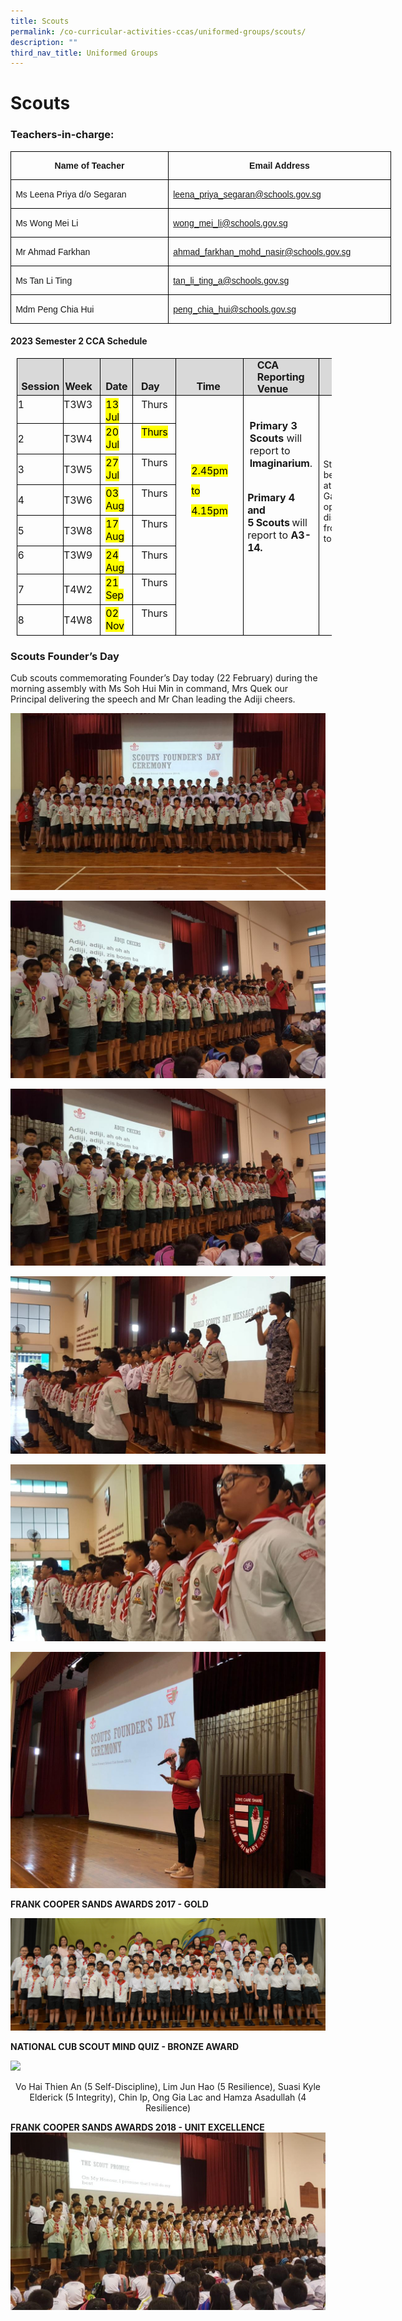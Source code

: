 ```yaml
---
title: Scouts
permalink: /co-curricular-activities-ccas/uniformed-groups/scouts/
description: ""
third_nav_title: Uniformed Groups
---
```

# **Scouts**

### Teachers-in-charge:
     
<table class="MsoNormalTable" border="1" cellspacing="0" cellpadding="0" width="0" style="width:456.7pt;border-collapse:collapse;border:none;mso-border-alt:solid windowtext .5pt;
 mso-yfti-tbllook:1184;mso-padding-alt:0in 5.4pt 0in 5.4pt;mso-border-insideh:
 .5pt solid windowtext;mso-border-insidev:.5pt solid windowtext"><tbody><tr style="mso-yfti-irow:0;mso-yfti-firstrow:yes;height:25.6pt"><td width="261" valign="top" style="width:195.7pt;border:solid windowtext 1.0pt;
  mso-border-alt:solid windowtext .5pt;padding:0in 5.4pt 0in 5.4pt;height:25.6pt"><p class="MsoNormal" align="center" style="text-align:center;line-height:115%"><b><span lang="EN-SG" style="font-family:&quot;Arial&quot;,sans-serif;mso-ansi-language:EN-SG">Name of Teacher</span></b></p></td><td width="348" valign="top" style="width:261.0pt;border:solid windowtext 1.0pt;
  border-left:none;mso-border-left-alt:solid windowtext .5pt;mso-border-alt:
  solid windowtext .5pt;padding:0in 5.4pt 0in 5.4pt;height:25.6pt"><p class="MsoNormal" align="center" style="text-align:center;line-height:115%"><b><span lang="EN-SG" style="font-family:&quot;Arial&quot;,sans-serif;mso-ansi-language:EN-SG">Email Address</span></b></p></td></tr><tr style="mso-yfti-irow:1;height:22.2pt"><td width="261" valign="top" style="width:195.7pt;border:solid windowtext 1.0pt;
  border-top:none;mso-border-top-alt:solid windowtext .5pt;mso-border-alt:solid windowtext .5pt;
  padding:0in 5.4pt 0in 5.4pt;height:22.2pt"><p class="MsoNormal"><span lang="EN-SG" style="font-family:&quot;Arial&quot;,sans-serif;
  mso-ansi-language:EN-SG">Ms Leena Priya d/o Segaran</span></p></td><td width="348" valign="top" style="width:261.0pt;border-top:none;border-left:
  none;border-bottom:solid windowtext 1.0pt;border-right:solid windowtext 1.0pt;
  mso-border-top-alt:solid windowtext .5pt;mso-border-left-alt:solid windowtext .5pt;
  mso-border-alt:solid windowtext .5pt;padding:0in 5.4pt 0in 5.4pt;height:22.2pt"><p class="MsoNormal"><span lang="EN-GB"><a href="mailto:leena_priya_segaran@schools.gov.sg"><span lang="EN-SG" style="font-family:&quot;Arial&quot;,sans-serif;mso-ansi-language:EN-SG">leena_priya_segaran@schools.gov.sg</span></a></span><span lang="EN-SG" style="font-family:&quot;Arial&quot;,sans-serif;mso-ansi-language:EN-SG"></span></p></td></tr><tr style="mso-yfti-irow:2;height:23.1pt"><td width="261" valign="top" style="width:195.7pt;border:solid windowtext 1.0pt;
  border-top:none;mso-border-top-alt:solid windowtext .5pt;mso-border-alt:solid windowtext .5pt;
  padding:0in 5.4pt 0in 5.4pt;height:23.1pt"><p class="MsoNormal"><span lang="EN-GB" style="font-family:&quot;Arial&quot;,sans-serif">Ms Wong Mei Li</span></p></td><td width="348" valign="top" style="width:261.0pt;border-top:none;border-left:
  none;border-bottom:solid windowtext 1.0pt;border-right:solid windowtext 1.0pt;
  mso-border-top-alt:solid windowtext .5pt;mso-border-left-alt:solid windowtext .5pt;
  mso-border-alt:solid windowtext .5pt;padding:0in 5.4pt 0in 5.4pt;height:23.1pt"><p class="MsoNormal"><span lang="EN-GB"><a href="mailto:wong_mei_li@schools.gov.sg"><span lang="EN-SG" style="font-family:
  &quot;Arial&quot;,sans-serif;mso-ansi-language:EN-SG">wong_mei_li@schools.gov.sg</span></a></span><span lang="EN-SG" style="font-family:&quot;Arial&quot;,sans-serif;mso-ansi-language:EN-SG"></span></p></td></tr><tr style="mso-yfti-irow:3;height:23.1pt"><td width="261" valign="top" style="width:195.7pt;border:solid windowtext 1.0pt;
  border-top:none;mso-border-top-alt:solid windowtext .5pt;mso-border-alt:solid windowtext .5pt;
  padding:0in 5.4pt 0in 5.4pt;height:23.1pt"><p class="MsoNormal"><span lang="EN-GB" style="font-family:&quot;Arial&quot;,sans-serif">Mr Ahmad Farkhan</span></p></td><td width="348" valign="top" style="width:261.0pt;border-top:none;border-left:
  none;border-bottom:solid windowtext 1.0pt;border-right:solid windowtext 1.0pt;
  mso-border-top-alt:solid windowtext .5pt;mso-border-left-alt:solid windowtext .5pt;
  mso-border-alt:solid windowtext .5pt;padding:0in 5.4pt 0in 5.4pt;height:23.1pt"><p class="MsoNormal"><span lang="EN-GB"><a href="mailto:ahmad_farkhan_mohd_nasir@schools.gov.sg"><span lang="EN-SG" style="font-family:&quot;Arial&quot;,sans-serif;mso-ansi-language:EN-SG">ahmad_farkhan_mohd_nasir@schools.gov.sg</span></a></span><span lang="EN-SG" style="font-family:&quot;Arial&quot;,sans-serif;mso-ansi-language:EN-SG"></span></p></td></tr><tr style="mso-yfti-irow:4;height:23.1pt"><td width="261" valign="top" style="width:195.7pt;border:solid windowtext 1.0pt;
  border-top:none;mso-border-top-alt:solid windowtext .5pt;mso-border-alt:solid windowtext .5pt;
  padding:0in 5.4pt 0in 5.4pt;height:23.1pt"><p class="MsoNormal"><span lang="EN-GB" style="font-family:&quot;Arial&quot;,sans-serif">Ms Tan Li Ting</span></p></td><td width="348" valign="top" style="width:261.0pt;border-top:none;border-left:
  none;border-bottom:solid windowtext 1.0pt;border-right:solid windowtext 1.0pt;
  mso-border-top-alt:solid windowtext .5pt;mso-border-left-alt:solid windowtext .5pt;
  mso-border-alt:solid windowtext .5pt;padding:0in 5.4pt 0in 5.4pt;height:23.1pt"><p class="MsoNormal"><span lang="EN-GB"><a href="mailto:tan_li_ting_a@schools.gov.sg"><span lang="EN-SG" style="font-family:
  &quot;Arial&quot;,sans-serif;mso-ansi-language:EN-SG">tan_li_ting_a@schools.gov.sg</span></a></span><span lang="EN-SG" style="font-family:&quot;Arial&quot;,sans-serif;mso-ansi-language:EN-SG"></span></p></td></tr><tr style="mso-yfti-irow:5;mso-yfti-lastrow:yes;height:22.2pt"><td width="261" valign="top" style="width:195.7pt;border:solid windowtext 1.0pt;
  border-top:none;mso-border-top-alt:solid windowtext .5pt;mso-border-alt:solid windowtext .5pt;
  padding:0in 5.4pt 0in 5.4pt;height:22.2pt"><p class="MsoNormal"><span lang="EN-GB" style="font-family:&quot;Arial&quot;,sans-serif">Mdm Peng Chia Hui</span></p></td><td width="348" valign="top" style="width:261.0pt;border-top:none;border-left:
  none;border-bottom:solid windowtext 1.0pt;border-right:solid windowtext 1.0pt;
  mso-border-top-alt:solid windowtext .5pt;mso-border-left-alt:solid windowtext .5pt;
  mso-border-alt:solid windowtext .5pt;padding:0in 5.4pt 0in 5.4pt;height:22.2pt"><p class="MsoNormal"><span lang="EN-GB"><a href="mailto:peng_chia_hui@schools.gov.sg"><span lang="EN-SG" style="font-family:
  &quot;Arial&quot;,sans-serif;mso-ansi-language:EN-SG">peng_chia_hui@schools.gov.sg</span></a></span><span lang="EN-SG" style="font-family:&quot;Arial&quot;,sans-serif;mso-ansi-language:EN-SG"></span></p></td></tr></tbody></table>

#### **2023 Semester 2 CCA Schedule**
       
<table class="MsoNormalTable" border="1" cellspacing="0" cellpadding="0" style="margin-left:7.5pt;border-collapse:collapse;mso-table-layout-alt:fixed;
 border:none;mso-border-alt:solid black .5pt;mso-yfti-tbllook:480;mso-padding-alt:
 0in 0in 0in 0in;mso-border-insideh:.5pt solid black;mso-border-insidev:.5pt solid black"><tbody><tr style="mso-yfti-irow:0;mso-yfti-firstrow:yes;height:41.35pt"><td width="73" valign="top" style="width:56.9pt;border:solid black 1.0pt;
  mso-border-alt:solid black .5pt;background:#D9D9D9;padding:0in 0in 0in 0in;
  height:41.35pt"><p class="TableParagraph" align="left" style="margin-top:0in;text-align:left"><span style="font-size:12.0pt;mso-bidi-font-size:11.0pt">&nbsp;</span></p><p class="TableParagraph" style="margin-top:0in;margin-right:4.3pt;margin-bottom:
  0in;margin-left:4.7pt;margin-bottom:.0001pt"><b style="mso-bidi-font-weight:
  normal"><span style="font-size:12.0pt;mso-bidi-font-size:11.0pt;letter-spacing:
  -.1pt">Session</span></b><b style="mso-bidi-font-weight:normal"><span style="font-size:12.0pt;mso-bidi-font-size:11.0pt"></span></b></p></td><td width="55" valign="top" style="width:51.6pt;border:solid black 1.0pt;
  border-left:none;mso-border-left-alt:solid black .5pt;mso-border-alt:solid black .5pt;
  background:#D9D9D9;padding:0in 0in 0in 0in;height:41.35pt"><p class="TableParagraph" align="left" style="margin-top:0in;text-align:left"><span style="font-size:12.0pt;mso-bidi-font-size:11.0pt">&nbsp;</span></p><p class="TableParagraph" align="right" style="margin-top:0in;margin-right:9.55pt;
  margin-bottom:0in;margin-left:0in;margin-bottom:.0001pt;text-align:right"><b style="mso-bidi-font-weight:normal"><span style="font-size:12.0pt;mso-bidi-font-size:
  11.0pt;letter-spacing:-.2pt">Week</span></b><b style="mso-bidi-font-weight:
  normal"><span style="font-size:12.0pt;mso-bidi-font-size:11.0pt"></span></b></p></td><td width="50" valign="top" style="width:51.65pt;border:solid black 1.0pt;
  border-left:none;mso-border-left-alt:solid black .5pt;mso-border-alt:solid black .5pt;
  background:#D9D9D9;padding:0in 0in 0in 0in;height:41.35pt"><p class="TableParagraph" align="left" style="margin-top:0in;text-align:left"><span style="font-size:12.0pt;mso-bidi-font-size:11.0pt">&nbsp;</span></p><p class="TableParagraph" style="margin-top:0in;margin-right:5.8pt;margin-bottom:
  0in;margin-left:6.05pt;margin-bottom:.0001pt"><b style="mso-bidi-font-weight:
  normal"><span style="font-size:12.0pt;mso-bidi-font-size:11.0pt;letter-spacing:
  -.2pt">Date</span></b><b style="mso-bidi-font-weight:normal"><span style="font-size:12.0pt;mso-bidi-font-size:11.0pt"></span></b></p></td><td width="66" valign="top" style="width:51.5pt;border:solid black 1.0pt;
  border-left:none;mso-border-left-alt:solid black .5pt;mso-border-alt:solid black .5pt;
  background:#D9D9D9;padding:0in 0in 0in 0in;height:41.35pt"><p class="TableParagraph" align="left" style="margin-top:0in;text-align:left"><span style="font-size:12.0pt;mso-bidi-font-size:11.0pt">&nbsp;</span></p><p class="TableParagraph" style="margin-top:0in;margin-right:9.4pt;margin-bottom:
  0in;margin-left:9.8pt;margin-bottom:.0001pt"><b style="mso-bidi-font-weight:
  normal"><span style="font-size:12.0pt;mso-bidi-font-size:11.0pt;letter-spacing:
  -.25pt">Day</span></b><b style="mso-bidi-font-weight:normal"><span style="font-size:12.0pt;mso-bidi-font-size:11.0pt"></span></b></p></td><td width="102" valign="top" style="width:76.85pt;border:solid black 1.0pt;
  border-left:none;mso-border-left-alt:solid black .5pt;mso-border-alt:solid black .5pt;
  background:#D9D9D9;padding:0in 0in 0in 0in;height:41.35pt"><p class="TableParagraph" align="left" style="margin-top:0in;text-align:left"><span style="font-size:12.0pt;mso-bidi-font-size:11.0pt">&nbsp;</span></p><p class="TableParagraph" align="left" style="margin-top:0in;margin-right:0in;
  margin-bottom:0in;margin-left:24.25pt;margin-bottom:.0001pt;text-align:left"><b style="mso-bidi-font-weight:normal"><span style="font-size:12.0pt;mso-bidi-font-size:
  11.0pt;letter-spacing:-.2pt">Time</span></b><b style="mso-bidi-font-weight:
  normal"><span style="font-size:12.0pt;mso-bidi-font-size:11.0pt"></span></b></p></td><td width="119" valign="top" style="width:90.2pt;border:solid black 1.0pt;
  border-left:none;mso-border-left-alt:solid black .5pt;mso-border-alt:solid black .5pt;
  background:#D9D9D9;padding:0in 0in 0in 0in;height:41.35pt"><p class="TableParagraph" style="margin-top:0in;margin-right:16.2pt;margin-bottom:
  0in;margin-left:16.5pt;margin-bottom:.0001pt"><b style="mso-bidi-font-weight:
  normal"><span style="font-size:12.0pt;mso-bidi-font-size:11.0pt;letter-spacing:
  -.25pt">CCA</span></b><b style="mso-bidi-font-weight:normal"><span style="font-size:12.0pt;mso-bidi-font-size:11.0pt"></span></b></p><p class="TableParagraph" style="margin-top:0in;margin-right:16.2pt;margin-bottom:
  0in;margin-left:16.65pt;margin-bottom:.0001pt;line-height:13.5pt"><b style="mso-bidi-font-weight:normal"><span style="font-size:12.0pt;mso-bidi-font-size:
  11.0pt;letter-spacing:-.1pt">Reporting Venue</span></b><b style="mso-bidi-font-weight:
  normal"><span style="font-size:12.0pt;mso-bidi-font-size:11.0pt"></span></b></p></td><td width="104" valign="top" style="width:106.5pt;border:solid black 1.0pt;
  border-left:none;mso-border-left-alt:solid black .5pt;mso-border-alt:solid black .5pt;
  background:#D9D9D9;padding:0in 0in 0in 0in;height:41.35pt"><p class="TableParagraph" align="left" style="margin-top:0in;text-align:left"><span style="font-size:12.0pt;mso-bidi-font-size:11.0pt">&nbsp;</span></p><p class="TableParagraph" align="left" style="margin-top:0in;margin-right:0in;
  margin-bottom:0in;margin-left:27.65pt;margin-bottom:.0001pt;text-align:left"><b style="mso-bidi-font-weight:normal"><span style="font-size:12.0pt;mso-bidi-font-size:
  11.0pt;letter-spacing:-.1pt">Remarks</span></b><b style="mso-bidi-font-weight:
  normal"><span style="font-size:12.0pt;mso-bidi-font-size:11.0pt"></span></b></p></td></tr><tr style="mso-yfti-irow:1;height:19.4pt"><td width="73" valign="top" style="width:56.9pt;border:solid black 1.0pt;
  border-top:none;mso-border-top-alt:solid black .5pt;mso-border-alt:solid black .5pt;
  padding:0in 0in 0in 0in;height:19.4pt"><p class="TableParagraph" style="margin-top:2.85pt;margin-right:0in;margin-bottom:
  0in;margin-left:.4pt;margin-bottom:.0001pt"><span style="font-size:12.0pt;
  mso-bidi-font-size:11.0pt;mso-font-width:99%">1</span><span style="font-size:
  12.0pt;mso-bidi-font-size:11.0pt"></span></p></td><td width="55" valign="top" style="width:51.6pt;border-top:none;border-left:none;
  border-bottom:solid black 1.0pt;border-right:solid black 1.0pt;mso-border-top-alt:
  solid black .5pt;mso-border-left-alt:solid black .5pt;mso-border-alt:solid black .5pt;
  padding:0in 0in 0in 0in;height:19.4pt"><p class="TableParagraph" align="right" style="margin-top:2.85pt;margin-right:
  9.2pt;margin-bottom:0in;margin-left:0in;margin-bottom:.0001pt;text-align:
  right"><span style="font-size:12.0pt;mso-bidi-font-size:11.0pt;letter-spacing:
  -.2pt">T3W3</span><span style="font-size:12.0pt;mso-bidi-font-size:11.0pt"></span></p></td><td width="50" valign="top" style="width:51.65pt;border-top:none;border-left:
  none;border-bottom:solid black 1.0pt;border-right:solid black 1.0pt;
  mso-border-top-alt:solid black .5pt;mso-border-left-alt:solid black .5pt;
  mso-border-alt:solid black .5pt;padding:0in 0in 0in 0in;height:19.4pt"><p class="TableParagraph" style="margin-top:2.85pt;margin-right:5.75pt;
  margin-bottom:0in;margin-left:6.15pt;margin-bottom:.0001pt"><span style="font-size:12.0pt;mso-bidi-font-size:11.0pt;color:black;background:
  yellow">13<span style="letter-spacing:-.15pt"> </span><span style="letter-spacing:
  -.25pt">Jul</span></span><span style="font-size:12.0pt;mso-bidi-font-size:
  11.0pt"></span></p></td><td width="66" valign="top" style="width:51.5pt;border-top:none;border-left:none;
  border-bottom:solid black 1.0pt;border-right:solid black 1.0pt;mso-border-top-alt:
  solid black .5pt;mso-border-left-alt:solid black .5pt;mso-border-alt:solid black .5pt;
  padding:0in 0in 0in 0in;height:19.4pt"><p class="TableParagraph" style="margin-top:2.85pt;margin-right:9.4pt;
  margin-bottom:0in;margin-left:9.9pt;margin-bottom:.0001pt"><span style="font-size:12.0pt;mso-bidi-font-size:11.0pt;letter-spacing:-.2pt">Thurs</span><span style="font-size:12.0pt;mso-bidi-font-size:11.0pt"></span></p></td><td width="102" rowspan="8" valign="top" style="width:76.85pt;border-top:none;
  border-left:none;border-bottom:solid black 1.0pt;border-right:solid black 1.0pt;
  mso-border-top-alt:solid black .5pt;mso-border-left-alt:solid black .5pt;
  mso-border-alt:solid black .5pt;padding:0in 0in 0in 0in;height:19.4pt"><p class="TableParagraph" align="left" style="margin-top:0in;text-align:left"><span style="font-size:13.0pt;mso-bidi-font-size:11.0pt">&nbsp;</span></p><p class="TableParagraph" align="left" style="margin-top:0in;text-align:left"><span style="font-size:13.0pt;mso-bidi-font-size:11.0pt">&nbsp;</span></p><p class="TableParagraph" align="left" style="margin-top:.2pt;text-align:left"><span style="font-size:12.5pt;mso-bidi-font-size:11.0pt">&nbsp;</span></p><p class="TableParagraph" style="margin-top:.05pt;margin-right:.25in;
  margin-bottom:0in;margin-left:18.15pt;margin-bottom:.0001pt;line-height:200%"><span style="font-size:12.0pt;mso-bidi-font-size:11.0pt;line-height:200%;
  color:black;letter-spacing:-.1pt;background:yellow">2.45pm</span><span style="font-size:12.0pt;mso-bidi-font-size:11.0pt;line-height:200%;
  color:black;letter-spacing:-.1pt"> </span><span style="font-size:12.0pt;
  mso-bidi-font-size:11.0pt;line-height:200%;color:black;letter-spacing:-.3pt;
  background:yellow">to</span><span style="font-size:12.0pt;mso-bidi-font-size:
  11.0pt;line-height:200%;color:black;letter-spacing:-.3pt"> </span><span style="font-size:12.0pt;mso-bidi-font-size:11.0pt;line-height:200%;
  color:black;letter-spacing:-.1pt;background:yellow">4.15pm</span><span style="font-size:12.0pt;mso-bidi-font-size:11.0pt;line-height:200%"></span></p></td><td width="119" rowspan="8" valign="top" style="width:90.2pt;border-top:none;
  border-left:none;border-bottom:solid black 1.0pt;border-right:solid black 1.0pt;
  mso-border-top-alt:solid black .5pt;mso-border-left-alt:solid black .5pt;
  mso-border-alt:solid black .5pt;padding:0in 0in 0in 0in;height:19.4pt"><p class="TableParagraph" align="left" style="margin-top:.35pt;text-align:left"><span style="font-size:14.5pt;mso-bidi-font-size:11.0pt">&nbsp;</span></p><p class="TableParagraph" style="margin-top:0in;margin-right:7.25pt;margin-bottom:
  0in;margin-left:7.55pt;margin-bottom:.0001pt;text-indent:-.15pt"><b style="mso-bidi-font-weight:normal"><span style="font-size:12.0pt;mso-bidi-font-size:
  11.0pt">Primary 3 Scouts </span></b><span style="font-size:12.0pt;mso-bidi-font-size:
  11.0pt">will report to <b style="mso-bidi-font-weight:normal"><span style="letter-spacing:-.1pt">Imaginarium</span></b><span style="letter-spacing:
  -.1pt">.</span></span></p><p class="TableParagraph" align="left" style="margin-top:.1pt;text-align:left"><span style="font-size:12.0pt;mso-bidi-font-size:11.0pt">&nbsp;</span></p><p class="TableParagraph" style="margin-top:0in;margin-right:4.6pt;margin-bottom:
  0in;margin-left:4.85pt;margin-bottom:.0001pt"><b style="mso-bidi-font-weight:
  normal"><span style="font-size:12.0pt;mso-bidi-font-size:11.0pt">Primary<span style="letter-spacing:-.2pt"> </span>4<span style="letter-spacing:-.2pt"> </span><span style="letter-spacing:-.25pt">and</span></span></b></p><p class="TableParagraph" style="margin-top:.05pt;margin-right:4.45pt;
  margin-bottom:0in;margin-left:4.85pt;margin-bottom:.0001pt"><b style="mso-bidi-font-weight:normal"><span style="font-size:12.0pt;mso-bidi-font-size:
  11.0pt">5<span style="letter-spacing:-.85pt"> </span>Scouts<span style="letter-spacing:-.85pt"> </span></span></b><span style="font-size:12.0pt;
  mso-bidi-font-size:11.0pt">will report to <b style="mso-bidi-font-weight:
  normal">A3- <span style="letter-spacing:-.2pt">14.</span></b></span></p></td><td width="104" rowspan="8" valign="top" style="width:106.5pt;border-top:none;
  border-left:none;border-bottom:solid black 1.0pt;border-right:solid black 1.0pt;
  mso-border-top-alt:solid black .5pt;mso-border-left-alt:solid black .5pt;
  mso-border-alt:solid black .5pt;padding:0in 0in 0in 0in;height:19.4pt"><p class="TableParagraph" align="left" style="margin-top:0in;text-align:left"><span style="font-size:12.0pt;mso-bidi-font-size:11.0pt">&nbsp;</span></p><p class="TableParagraph" align="left" style="margin-top:0in;text-align:left"><span style="font-size:12.0pt;mso-bidi-font-size:11.0pt">&nbsp;</span></p><p class="TableParagraph" align="left" style="margin-top:.4pt;text-align:left"><span style="font-size:11.5pt;mso-bidi-font-size:11.0pt">&nbsp;</span></p><p class="TableParagraph" style="margin-top:0in;margin-right:5.1pt;margin-bottom:
  0in;margin-left:5.35pt;margin-bottom:.0001pt;text-indent:-.15pt">Students will be dismissed at 4.15pm.<span style="letter-spacing:-.65pt"> </span>Gate<span style="letter-spacing:-.6pt"> </span>B<span style="letter-spacing:-.6pt"> </span>will be opened for dismissal from 4.10pm to 4.45pm.</p></td></tr><tr style="mso-yfti-irow:2;height:19.25pt"><td width="73" valign="top" style="width:56.9pt;border:solid black 1.0pt;
  border-top:none;mso-border-top-alt:solid black .5pt;mso-border-alt:solid black .5pt;
  padding:0in 0in 0in 0in;height:19.25pt"><p class="TableParagraph" style="margin-left:.4pt"><span style="font-size:12.0pt;
  mso-bidi-font-size:11.0pt;mso-font-width:99%">2</span><span style="font-size:
  12.0pt;mso-bidi-font-size:11.0pt"></span></p></td><td width="55" valign="top" style="width:51.6pt;border-top:none;border-left:none;
  border-bottom:solid black 1.0pt;border-right:solid black 1.0pt;mso-border-top-alt:
  solid black .5pt;mso-border-left-alt:solid black .5pt;mso-border-alt:solid black .5pt;
  padding:0in 0in 0in 0in;height:19.25pt"><p class="TableParagraph" align="right" style="margin-right:9.2pt;text-align:
  right"><span style="font-size:12.0pt;mso-bidi-font-size:11.0pt;letter-spacing:
  -.2pt">T3W4</span><span style="font-size:12.0pt;mso-bidi-font-size:11.0pt"></span></p></td><td width="50" valign="top" style="width:51.65pt;border-top:none;border-left:
  none;border-bottom:solid black 1.0pt;border-right:solid black 1.0pt;
  mso-border-top-alt:solid black .5pt;mso-border-left-alt:solid black .5pt;
  mso-border-alt:solid black .5pt;padding:0in 0in 0in 0in;height:19.25pt"><p class="TableParagraph" style="margin-top:2.75pt;margin-right:5.75pt;
  margin-bottom:0in;margin-left:6.15pt;margin-bottom:.0001pt"><span style="font-size:12.0pt;mso-bidi-font-size:11.0pt;color:black;background:
  yellow">20<span style="letter-spacing:-.15pt"> </span><span style="letter-spacing:
  -.25pt">Jul</span></span><span style="font-size:12.0pt;mso-bidi-font-size:
  11.0pt"></span></p></td><td width="66" valign="top" style="width:51.5pt;border-top:none;border-left:none;
  border-bottom:solid black 1.0pt;border-right:solid black 1.0pt;mso-border-top-alt:
  solid black .5pt;mso-border-left-alt:solid black .5pt;mso-border-alt:solid black .5pt;
  padding:0in 0in 0in 0in;height:19.25pt"><p class="TableParagraph" style="margin-top:2.75pt;margin-right:9.4pt;
  margin-bottom:0in;margin-left:9.9pt;margin-bottom:.0001pt"><span style="font-size:12.0pt;mso-bidi-font-size:11.0pt;color:black;letter-spacing:
  -.2pt;background:yellow">Thurs</span><span style="font-size:12.0pt;
  mso-bidi-font-size:11.0pt"></span></p></td></tr><tr style="mso-yfti-irow:3;height:19.4pt"><td width="73" valign="top" style="width:56.9pt;border:solid black 1.0pt;
  border-top:none;mso-border-top-alt:solid black .5pt;mso-border-alt:solid black .5pt;
  padding:0in 0in 0in 0in;height:19.4pt"><p class="TableParagraph" style="margin-left:.4pt"><span style="font-size:12.0pt;
  mso-bidi-font-size:11.0pt;mso-font-width:99%">3</span><span style="font-size:
  12.0pt;mso-bidi-font-size:11.0pt"></span></p></td><td width="55" valign="top" style="width:51.6pt;border-top:none;border-left:none;
  border-bottom:solid black 1.0pt;border-right:solid black 1.0pt;mso-border-top-alt:
  solid black .5pt;mso-border-left-alt:solid black .5pt;mso-border-alt:solid black .5pt;
  padding:0in 0in 0in 0in;height:19.4pt"><p class="TableParagraph" align="right" style="margin-right:9.2pt;text-align:
  right"><span style="font-size:12.0pt;mso-bidi-font-size:11.0pt;letter-spacing:
  -.2pt">T3W5</span><span style="font-size:12.0pt;mso-bidi-font-size:11.0pt"></span></p></td><td width="50" valign="top" style="width:51.65pt;border-top:none;border-left:
  none;border-bottom:solid black 1.0pt;border-right:solid black 1.0pt;
  mso-border-top-alt:solid black .5pt;mso-border-left-alt:solid black .5pt;
  mso-border-alt:solid black .5pt;padding:0in 0in 0in 0in;height:19.4pt"><p class="TableParagraph" style="margin-top:2.75pt;margin-right:5.75pt;
  margin-bottom:0in;margin-left:6.15pt;margin-bottom:.0001pt"><span style="font-size:12.0pt;mso-bidi-font-size:11.0pt;color:black;background:
  yellow">27<span style="letter-spacing:-.15pt"> </span><span style="letter-spacing:
  -.25pt">Jul</span></span><span style="font-size:12.0pt;mso-bidi-font-size:
  11.0pt"></span></p></td><td width="66" valign="top" style="width:51.5pt;border-top:none;border-left:none;
  border-bottom:solid black 1.0pt;border-right:solid black 1.0pt;mso-border-top-alt:
  solid black .5pt;mso-border-left-alt:solid black .5pt;mso-border-alt:solid black .5pt;
  padding:0in 0in 0in 0in;height:19.4pt"><p class="TableParagraph" style="margin-top:2.75pt;margin-right:9.4pt;
  margin-bottom:0in;margin-left:9.9pt;margin-bottom:.0001pt"><span style="font-size:12.0pt;mso-bidi-font-size:11.0pt;letter-spacing:-.2pt">Thurs</span><span style="font-size:12.0pt;mso-bidi-font-size:11.0pt"></span></p></td></tr><tr style="mso-yfti-irow:4;height:19.25pt"><td width="73" valign="top" style="width:56.9pt;border:solid black 1.0pt;
  border-top:none;mso-border-top-alt:solid black .5pt;mso-border-alt:solid black .5pt;
  padding:0in 0in 0in 0in;height:19.25pt"><p class="TableParagraph" style="margin-left:.4pt"><span style="font-size:12.0pt;
  mso-bidi-font-size:11.0pt;mso-font-width:99%">4</span><span style="font-size:
  12.0pt;mso-bidi-font-size:11.0pt"></span></p></td><td width="55" valign="top" style="width:51.6pt;border-top:none;border-left:none;
  border-bottom:solid black 1.0pt;border-right:solid black 1.0pt;mso-border-top-alt:
  solid black .5pt;mso-border-left-alt:solid black .5pt;mso-border-alt:solid black .5pt;
  padding:0in 0in 0in 0in;height:19.25pt"><p class="TableParagraph" align="right" style="margin-right:9.2pt;text-align:
  right"><span style="font-size:12.0pt;mso-bidi-font-size:11.0pt;letter-spacing:
  -.2pt">T3W6</span><span style="font-size:12.0pt;mso-bidi-font-size:11.0pt"></span></p></td><td width="50" valign="top" style="width:51.65pt;border-top:none;border-left:
  none;border-bottom:solid black 1.0pt;border-right:solid black 1.0pt;
  mso-border-top-alt:solid black .5pt;mso-border-left-alt:solid black .5pt;
  mso-border-alt:solid black .5pt;padding:0in 0in 0in 0in;height:19.25pt"><p class="TableParagraph" style="margin-top:2.75pt;margin-right:5.8pt;
  margin-bottom:0in;margin-left:6.15pt;margin-bottom:.0001pt"><span style="font-size:12.0pt;mso-bidi-font-size:11.0pt;color:black;background:
  yellow">03<span style="letter-spacing:-.15pt"> </span><span style="letter-spacing:
  -.25pt">Aug</span></span><span style="font-size:12.0pt;mso-bidi-font-size:
  11.0pt"></span></p></td><td width="66" valign="top" style="width:51.5pt;border-top:none;border-left:none;
  border-bottom:solid black 1.0pt;border-right:solid black 1.0pt;mso-border-top-alt:
  solid black .5pt;mso-border-left-alt:solid black .5pt;mso-border-alt:solid black .5pt;
  padding:0in 0in 0in 0in;height:19.25pt"><p class="TableParagraph" style="margin-top:2.75pt;margin-right:9.4pt;
  margin-bottom:0in;margin-left:9.9pt;margin-bottom:.0001pt"><span style="font-size:12.0pt;mso-bidi-font-size:11.0pt;letter-spacing:-.2pt">Thurs</span><span style="font-size:12.0pt;mso-bidi-font-size:11.0pt"></span></p></td></tr><tr style="mso-yfti-irow:5;height:19.3pt"><td width="73" valign="top" style="width:56.9pt;border:solid black 1.0pt;
  border-top:none;mso-border-top-alt:solid black .5pt;mso-border-alt:solid black .5pt;
  padding:0in 0in 0in 0in;height:19.3pt"><p class="TableParagraph" style="margin-left:.4pt"><span style="font-size:12.0pt;
  mso-bidi-font-size:11.0pt;mso-font-width:99%">5</span><span style="font-size:
  12.0pt;mso-bidi-font-size:11.0pt"></span></p></td><td width="55" valign="top" style="width:51.6pt;border-top:none;border-left:none;
  border-bottom:solid black 1.0pt;border-right:solid black 1.0pt;mso-border-top-alt:
  solid black .5pt;mso-border-left-alt:solid black .5pt;mso-border-alt:solid black .5pt;
  padding:0in 0in 0in 0in;height:19.3pt"><p class="TableParagraph" align="right" style="margin-right:9.2pt;text-align:
  right"><span style="font-size:12.0pt;mso-bidi-font-size:11.0pt;letter-spacing:
  -.2pt">T3W8</span><span style="font-size:12.0pt;mso-bidi-font-size:11.0pt"></span></p></td><td width="50" valign="top" style="width:51.65pt;border-top:none;border-left:
  none;border-bottom:solid black 1.0pt;border-right:solid black 1.0pt;
  mso-border-top-alt:solid black .5pt;mso-border-left-alt:solid black .5pt;
  mso-border-alt:solid black .5pt;padding:0in 0in 0in 0in;height:19.3pt"><p class="TableParagraph" style="margin-top:2.75pt;margin-right:5.8pt;
  margin-bottom:0in;margin-left:6.15pt;margin-bottom:.0001pt"><span style="font-size:12.0pt;mso-bidi-font-size:11.0pt;color:black;background:
  yellow">17<span style="letter-spacing:-.15pt"> </span><span style="letter-spacing:
  -.25pt">Aug</span></span><span style="font-size:12.0pt;mso-bidi-font-size:
  11.0pt"></span></p></td><td width="66" valign="top" style="width:51.5pt;border-top:none;border-left:none;
  border-bottom:solid black 1.0pt;border-right:solid black 1.0pt;mso-border-top-alt:
  solid black .5pt;mso-border-left-alt:solid black .5pt;mso-border-alt:solid black .5pt;
  padding:0in 0in 0in 0in;height:19.3pt"><p class="TableParagraph" style="margin-top:2.75pt;margin-right:9.4pt;
  margin-bottom:0in;margin-left:9.9pt;margin-bottom:.0001pt"><span style="font-size:12.0pt;mso-bidi-font-size:11.0pt;letter-spacing:-.2pt">Thurs</span><span style="font-size:12.0pt;mso-bidi-font-size:11.0pt"></span></p></td></tr><tr style="mso-yfti-irow:6;height:19.4pt"><td width="73" valign="top" style="width:56.9pt;border:solid black 1.0pt;
  border-top:none;mso-border-top-alt:solid black .5pt;mso-border-alt:solid black .5pt;
  padding:0in 0in 0in 0in;height:19.4pt"><p class="TableParagraph" style="margin-top:2.9pt;margin-right:0in;margin-bottom:
  0in;margin-left:.4pt;margin-bottom:.0001pt"><span style="font-size:12.0pt;
  mso-bidi-font-size:11.0pt;mso-font-width:99%">6</span><span style="font-size:
  12.0pt;mso-bidi-font-size:11.0pt"></span></p></td><td width="55" valign="top" style="width:51.6pt;border-top:none;border-left:none;
  border-bottom:solid black 1.0pt;border-right:solid black 1.0pt;mso-border-top-alt:
  solid black .5pt;mso-border-left-alt:solid black .5pt;mso-border-alt:solid black .5pt;
  padding:0in 0in 0in 0in;height:19.4pt"><p class="TableParagraph" align="right" style="margin-top:2.9pt;margin-right:
  9.2pt;margin-bottom:0in;margin-left:0in;margin-bottom:.0001pt;text-align:
  right"><span style="font-size:12.0pt;mso-bidi-font-size:11.0pt;letter-spacing:
  -.2pt">T3W9</span><span style="font-size:12.0pt;mso-bidi-font-size:11.0pt"></span></p></td><td width="50" valign="top" style="width:51.65pt;border-top:none;border-left:
  none;border-bottom:solid black 1.0pt;border-right:solid black 1.0pt;
  mso-border-top-alt:solid black .5pt;mso-border-left-alt:solid black .5pt;
  mso-border-alt:solid black .5pt;padding:0in 0in 0in 0in;height:19.4pt"><p class="TableParagraph" style="margin-top:2.9pt;margin-right:5.8pt;
  margin-bottom:0in;margin-left:6.15pt;margin-bottom:.0001pt"><span style="font-size:12.0pt;mso-bidi-font-size:11.0pt;color:black;background:
  yellow">24<span style="letter-spacing:-.15pt"> </span><span style="letter-spacing:
  -.25pt">Aug</span></span><span style="font-size:12.0pt;mso-bidi-font-size:
  11.0pt"></span></p></td><td width="66" valign="top" style="width:51.5pt;border-top:none;border-left:none;
  border-bottom:solid black 1.0pt;border-right:solid black 1.0pt;mso-border-top-alt:
  solid black .5pt;mso-border-left-alt:solid black .5pt;mso-border-alt:solid black .5pt;
  padding:0in 0in 0in 0in;height:19.4pt"><p class="TableParagraph" style="margin-top:2.9pt;margin-right:9.4pt;
  margin-bottom:0in;margin-left:9.9pt;margin-bottom:.0001pt"><span style="font-size:12.0pt;mso-bidi-font-size:11.0pt;letter-spacing:-.2pt">Thurs</span><span style="font-size:12.0pt;mso-bidi-font-size:11.0pt"></span></p></td></tr><tr style="mso-yfti-irow:7;height:19.25pt"><td width="73" valign="top" style="width:56.9pt;border:solid black 1.0pt;
  border-top:none;mso-border-top-alt:solid black .5pt;mso-border-alt:solid black .5pt;
  padding:0in 0in 0in 0in;height:19.25pt"><p class="TableParagraph" style="margin-left:.4pt"><span style="font-size:12.0pt;
  mso-bidi-font-size:11.0pt;mso-font-width:99%">7</span><span style="font-size:
  12.0pt;mso-bidi-font-size:11.0pt"></span></p></td><td width="55" valign="top" style="width:51.6pt;border-top:none;border-left:none;
  border-bottom:solid black 1.0pt;border-right:solid black 1.0pt;mso-border-top-alt:
  solid black .5pt;mso-border-left-alt:solid black .5pt;mso-border-alt:solid black .5pt;
  padding:0in 0in 0in 0in;height:19.25pt"><p class="TableParagraph" align="right" style="margin-right:9.2pt;text-align:
  right"><span style="font-size:12.0pt;mso-bidi-font-size:11.0pt;letter-spacing:
  -.2pt">T4W2</span><span style="font-size:12.0pt;mso-bidi-font-size:11.0pt"></span></p></td><td width="50" valign="top" style="width:51.65pt;border-top:none;border-left:
  none;border-bottom:solid black 1.0pt;border-right:solid black 1.0pt;
  mso-border-top-alt:solid black .5pt;mso-border-left-alt:solid black .5pt;
  mso-border-alt:solid black .5pt;padding:0in 0in 0in 0in;height:19.25pt"><p class="TableParagraph" style="margin-top:2.75pt;margin-right:5.8pt;
  margin-bottom:0in;margin-left:6.15pt;margin-bottom:.0001pt"><span style="font-size:12.0pt;mso-bidi-font-size:11.0pt;color:black;background:
  yellow">21<span style="letter-spacing:-.15pt"> </span><span style="letter-spacing:
  -.25pt">Sep</span></span><span style="font-size:12.0pt;mso-bidi-font-size:
  11.0pt"></span></p></td><td width="66" valign="top" style="width:51.5pt;border-top:none;border-left:none;
  border-bottom:solid black 1.0pt;border-right:solid black 1.0pt;mso-border-top-alt:
  solid black .5pt;mso-border-left-alt:solid black .5pt;mso-border-alt:solid black .5pt;
  padding:0in 0in 0in 0in;height:19.25pt"><p class="TableParagraph" style="margin-top:2.75pt;margin-right:9.4pt;
  margin-bottom:0in;margin-left:9.9pt;margin-bottom:.0001pt"><span style="font-size:12.0pt;mso-bidi-font-size:11.0pt;letter-spacing:-.2pt">Thurs</span><span style="font-size:12.0pt;mso-bidi-font-size:11.0pt"></span></p></td></tr><tr style="mso-yfti-irow:8;mso-yfti-lastrow:yes;height:19.4pt"><td width="73" valign="top" style="width:56.9pt;border:solid black 1.0pt;
  border-top:none;mso-border-top-alt:solid black .5pt;mso-border-alt:solid black .5pt;
  padding:0in 0in 0in 0in;height:19.4pt"><p class="TableParagraph" style="margin-left:.4pt"><span style="font-size:12.0pt;
  mso-bidi-font-size:11.0pt;mso-font-width:99%">8</span><span style="font-size:
  12.0pt;mso-bidi-font-size:11.0pt"></span></p></td><td width="55" valign="top" style="width:51.6pt;border-top:none;border-left:none;
  border-bottom:solid black 1.0pt;border-right:solid black 1.0pt;mso-border-top-alt:
  solid black .5pt;mso-border-left-alt:solid black .5pt;mso-border-alt:solid black .5pt;
  padding:0in 0in 0in 0in;height:19.4pt"><p class="TableParagraph" align="right" style="margin-right:9.2pt;text-align:
  right"><span style="font-size:12.0pt;mso-bidi-font-size:11.0pt;letter-spacing:
  -.2pt">T4W8</span><span style="font-size:12.0pt;mso-bidi-font-size:11.0pt"></span></p></td><td width="50" valign="top" style="width:51.65pt;border-top:none;border-left:
  none;border-bottom:solid black 1.0pt;border-right:solid black 1.0pt;
  mso-border-top-alt:solid black .5pt;mso-border-left-alt:solid black .5pt;
  mso-border-alt:solid black .5pt;padding:0in 0in 0in 0in;height:19.4pt"><p class="TableParagraph" style="margin-top:2.75pt;margin-right:5.75pt;
  margin-bottom:0in;margin-left:6.15pt;margin-bottom:.0001pt"><span style="font-size:12.0pt;mso-bidi-font-size:11.0pt;color:black;background:
  yellow">02<span style="letter-spacing:-.15pt"> </span><span style="letter-spacing:
  -.25pt">Nov</span></span><span style="font-size:12.0pt;mso-bidi-font-size:
  11.0pt"></span></p></td><td width="66" valign="top" style="width:51.5pt;border-top:none;border-left:none;
  border-bottom:solid black 1.0pt;border-right:solid black 1.0pt;mso-border-top-alt:
  solid black .5pt;mso-border-left-alt:solid black .5pt;mso-border-alt:solid black .5pt;
  padding:0in 0in 0in 0in;height:19.4pt"><p class="TableParagraph" style="margin-top:2.75pt;margin-right:9.4pt;
  margin-bottom:0in;margin-left:9.9pt;margin-bottom:.0001pt"><span style="font-size:12.0pt;mso-bidi-font-size:11.0pt;letter-spacing:-.2pt">Thurs</span><span style="font-size:12.0pt;mso-bidi-font-size:11.0pt"></span></p></td></tr></tbody></table>



### Scouts Founder’s Day

Cub scouts commemorating Founder’s Day today (22 February) during the morning assembly with Ms Soh Hui Min in command, Mrs Quek our Principal delivering the speech and Mr Chan leading the Adiji cheers.

![](/images/Scouts%20Founder's%20Day%201.jpeg)

![](/images/Scouts%20Founder's%20Day%202.jpeg)

![](/images/Scouts%20Founder's%20Day%203.jpeg)

![](/images/Scouts%20Founder's%20Day%204.jpeg)

![](/images/Scouts%20Founder's%20Day%205.jpeg)

![](/images/Scouts%20Founder's%20Day%206.jpeg)

**FRANK COOPER SANDS AWARDS 2017 - GOLD**

![](/images/Scouts.jpg)

**NATIONAL CUB SCOUT MIND QUIZ - BRONZE AWARD**

![](/images/National%20Cub%20Scout%20Mind%20Quiz%20–%20Bronze%20Award.jpeg)

<center> Vo Hai Thien An (5 Self-Discipline), Lim Jun Hao (5 Resilience), Suasi Kyle Elderick (5 Integrity), Chin Ip, Ong Gia Lac and Hamza Asadullah (4 Resilience) </center>


**FRANK COOPER SANDS AWARDS 2018 - UNIT EXCELLENCE**
![](/images/Frank%20Cooper%20Sands%20Gold%20Award%202018.jpeg)